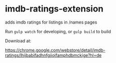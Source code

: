 # imdb-ratings-extension
adds imdb ratings for listings in /names pages

Run
`gulp watch`
for developing, or
`gulp build`
to build


Download at:

https://chrome.google.com/webstore/detail/imdb-ratings/lhijbabifadhnfgjiojfamphdbmckige?hl=de
